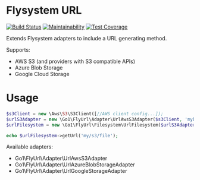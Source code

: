 # Flysystem URL
[![Build Status](https://travis-ci.org/go1com/flysystem-url.svg?branch=master)](https://travis-ci.org/go1com/flysystem-url)  [![Maintainability](https://api.codeclimate.com/v1/badges/b52601b922a2579d5fbc/maintainability)](https://codeclimate.com/github/go1com/flysystem-url/maintainability) [![Test Coverage](https://api.codeclimate.com/v1/badges/b52601b922a2579d5fbc/test_coverage)](https://codeclimate.com/github/go1com/flysystem-url/test_coverage)
 
 Extends Flysystem adapters to include a URL generating method.

Supports:
* AWS S3 (and providers with S3 compatible APIs)
* Azure Blob Storage
* Google Cloud Storage

# Usage

```php
$s3Client = new \Aws\S3\S3Client([//AWS client config...]);
$urlS3Adapter = new \Go1\FlyUrl\Adapter\UrlAwsS3Adapter($s3Client, 'mybucket');
$urlFilesystem = new \Go1\FlyUrl\Filesystem\UrlFilesystem($urlS3Adapter);

echo $urlFilesystem->getUrl('my/s3/file');
``` 

Available adapters:
* Go1\FlyUrl\Adapter\UrlAwsS3Adapter
* Go1\FlyUrl\Adapter\UrlAzureBlobStorageAdapter
* Go1\FlyUrl\Adapter\UrlGoogleStorageAdapter
